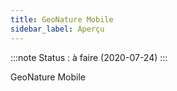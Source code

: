 ```yaml
---
title: GeoNature Mobile
sidebar_label: Aperçu
---
```

:::note
Status : à faire (2020-07-24)
:::

GeoNature Mobile

